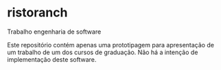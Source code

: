 # ristoranch
Trabalho engenharia de software

Este repositório contém apenas uma prototipagem para apresentação de um trabalho de um dos cursos de graduação. Não há a intenção de implementação deste software.
